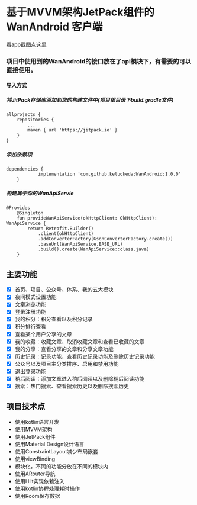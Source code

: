 # 基于MVVM架构JetPack组件的 WanAndroid 客户端

[看app截图点这里](https://www.jianshu.com/p/b6cae51ecaa1)
### 项目中使用到的WanAndroid的接口放在了api模块下，有需要的可以直接使用。
#### 导入方式
##### 将JitPack存储库添加到您的构建文件中(项目根目录下build.gradle文件)
```
allprojects {
    repositories {
        ...
        maven { url 'https://jitpack.io' }
    }
}
```
##### 添加依赖项
```
dependencies {
	        implementation 'com.github.keluokeda:WanAndroid:1.0.0'
	}
```
##### 构建属于你的WanApiServie
```
@Provides
    @Singleton
    fun provideWanApiService(okHttpClient: OkHttpClient): WanApiService {
        return Retrofit.Builder()
            .client(okHttpClient)
            .addConverterFactory(GsonConverterFactory.create())
            .baseUrl(WanApiService.BASE_URL)
            .build().create(WanApiService::class.java)
    }
```
## 主要功能
- [x] 首页、项目、公众号、体系、我的五大模块
- [x] 夜间模式设置功能
- [x] 文章浏览功能
- [x] 登录注册功能
- [x] 我的积分：积分查看以及积分记录
- [x] 积分排行查看
- [x] 查看某个用户分享的文章
- [x] 我的收藏：收藏文章、取消收藏文章和查看已收藏的文章
- [x] 我的分享：查看分享的文章和分享文章功能
- [x] 历史记录：记录功能、查看历史记录功能及删除历史记录功能
- [x] 公众号以及项目主分类排序、启用和禁用功能
- [x] 退出登录功能
- [x] 稍后阅读：添加文章进入稍后阅读以及删除稍后阅读功能
- [x] 搜索：热门搜索、查看搜索历史以及删除搜索历史

## 项目技术点
- 使用kotlin语言开发
- 使用MVVM架构
- 使用JetPack组件
- 使用Material Design设计语言
- 使用ConstraintLayout减少布局嵌套
- 使用viewBinding
- 模块化，不同的功能分放在不同的模块内
- 使用ARouter导航
- 使用Hilt实现依赖注入
- 使用kotlin协程处理耗时操作
- 使用Room保存数据

